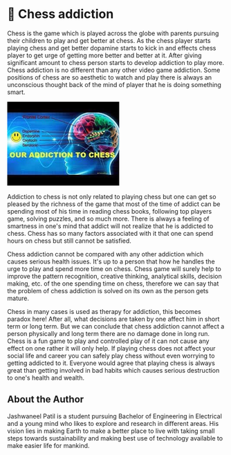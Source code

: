 # 🧠 Chess addiction

Chess is the game which is played across the globe with parents pursuing their children to play and get better at chess. As the chess player starts playing chess and get better dopamine starts to kick in and effects chess player to get urge of getting more better and better at it. After giving significant amount to chess person starts to develop addiction to play more. Chess addiction is no different than any other video game addiction. Some positions of chess are so aesthetic to watch and play there is always an unconscious thought back of the mind of player that he is doing something smart.

![chess](_static/images/chess-addiction/chess.jpg)

Addiction to chess is not only related to playing chess but one can get so pleased by the richness of the game that most of the time of addict can be spending most of his time in reading chess books, following top players game, solving puzzles, and so much more. There is always a feeling of smartness in one's mind that addict will not realize that he is addicted to chess. Chess has so many factors associated with it that one can spend hours on chess but still cannot be satisfied.

Chess addiction cannot be compared with any other addiction which causes serious health issues. It's up to a person that how he handles the urge to play and spend more time on chess. Chess game will surely help to improve the pattern recognition, creative thinking, analytical skills, decision making, etc. of the one spending time on chess, therefore we can say that the problem of chess addiction is solved on its own as the person gets mature.

Chess in many cases is used as therapy for addiction, this becomes paradox here! After all, what decisions are taken by one affect him in short term or long term. But we can conclude that chess addiction cannot affect a person physically and long term there are no damage done in long run. Chess is a fun game to play and controlled play of it can not cause any effect on one rather it will only help. If playing chess does not affect your social life and career you can safely play chess without even worrying to getting addicted to it. Everyone would agree that playing chess is always great than getting involved in bad habits which causes serious destruction to one's health and wealth.

## About the Author

Jashwaneel Patil is a student pursuing Bachelor of Engineering in Electrical and a young mind who likes to explore and research in different areas. His vision lies in making Earth to make a better place to live with taking small steps towards sustainability and making best use of technology available to make easier life for mankind.
